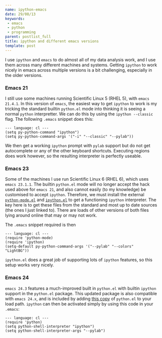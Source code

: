 ```yaml
---
name: ipython-emacs
date: 29/08/13
keywords:
 - emacs
 - python
 - programming
parent: postlist_full
title: ipython and different emacs versions
template: post
---
```


I use `ipython` and `emacs` to do almost all of my data analysis work,
and I use them across many different machines and systems. Getting
`ipython` to work nicely in emacs across multiple versions is a bit
challenging, especially in the older versions.

### Emacs 21

I still use some machines running Scientific Linux 5 (RHEL 5), with
`emacs 21.4.1`. In this version of `emacs`, the easiest way to get
`ipython` to work is my tricking the standard builtin `python.el` mode
into thinking it is seeing a normal `python` interpretter. We can do
this by using the `ipython --classic` flag. The following `.emacs`
snippet does this:

    --- language: cl ---
	(setq py-python-command "ipython")
    (setq py-python-command-args '("-i" "--classic" "--pylab"))

We then get a working `ipython` prompt with `pylab` support but do not
get autocomplete or any of the other keyboard shortcuts. Executing
regions does work however, so the resulting interpreter is perfectly
useable.

### Emacs 23

Some of the machines I use run Scientific Linux 6 (RHEL 6), which uses
`emacs 23.1.1`. The builtin `python.el` mode will no longer accept the
hack used above for `emacs 21`, and also cannot easily (to my
knowledge) be customised to accept `ipython`. Therefore, we must
install the external
[`python-mode.el`](http://svn.python.org/projects/python/trunk/Misc/python-mode.el)
and
[`ipython.el`](https://raw.github.com/ipython/ipython/master/docs/emacs/ipython.el)
to get a functioning `ipython` interpreter. The key here is to get
these files from the standard and most up to date sources (the ones I
just linked to). There are loads of other versions of both files lying
around online that may or may not work.

The `.emacs` snippet required is then

    --- language: cl ---
    (require 'python-mode)
    (require 'ipython)
    (setq-default py-python-command-args '("--pylab" "--colors" "LightBG"))

`ipython.el` does a great job of supporting lots of `ipython`
features, so this setup works very nicely.

### Emacs 24

`emacs 24.3` features a much-improved built in `python.el` with
builtin `ipython` support in the `python.el` package. This updated
package is also compatible with `emacs 24.x`, and is included by
adding
[this copy](http://repo.or.cz/w/emacs.git/blob_plain/refs/heads/emacs-24:/lisp/progmodes/python.el)
of `python.el` to your load path.  `ipython` can then be activated
simply by using this code in your `.emacs`:

    --- language: cl ---
    (require 'python)
    (setq python-shell-interpreter "ipython")
    (setq python-shell-interpreter-args "--pylab")

